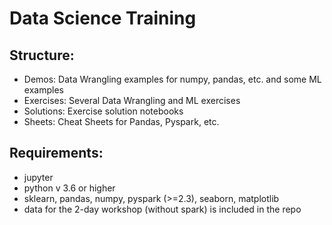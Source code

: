 # Data Science Training

## Structure:
- Demos: Data Wrangling examples for numpy, pandas, etc. and some ML examples
- Exercises: Several Data Wrangling and ML exercises
- Solutions: Exercise solution notebooks
- Sheets: Cheat Sheets for Pandas, Pyspark, etc.

## Requirements:
- jupyter
- python v 3.6 or higher
- sklearn, pandas, numpy, pyspark (>=2.3), seaborn, matplotlib
- data for the 2-day workshop (without spark) is included in the repo
